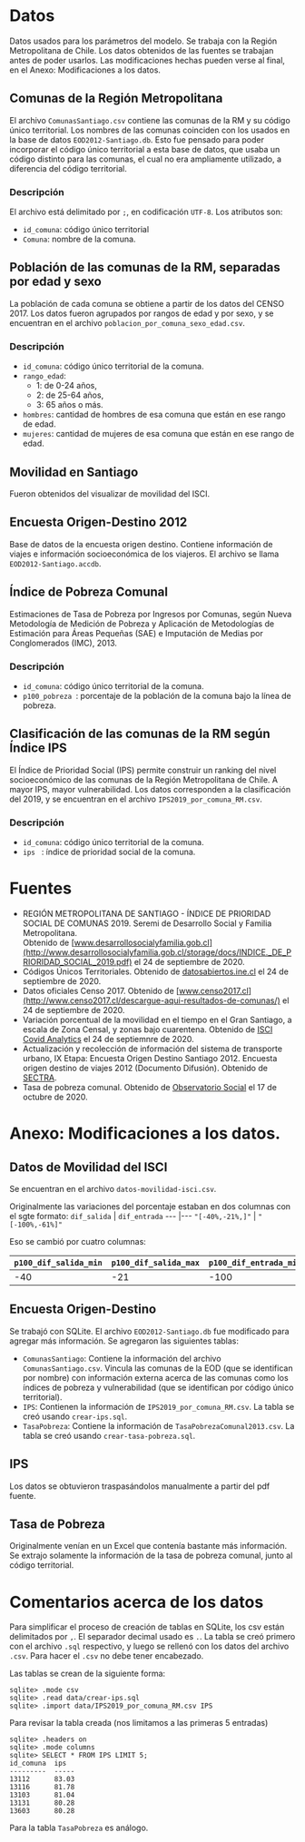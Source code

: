 # Datos

Datos usados para los parámetros del modelo. Se trabaja con la Región Metropolitana de Chile. Los datos obtenidos de las fuentes se trabajan antes de poder usarlos. Las modificaciones hechas pueden verse al final, en el Anexo: Modificaciones a los datos.

  
## Comunas de la Región Metropolitana
El archivo `ComunasSantiago.csv` contiene las comunas de la RM y su código único territorial. Los nombres de las comunas coinciden con los usados en la base de datos `EOD2012-Santiago.db`. Esto fue pensado para poder incorporar el código único territorial a esta base de datos, que usaba un código distinto para las comunas, el cual no era ampliamente utilizado, a diferencia del código territorial.
### Descripción
El archivo está delimitado por `;`, en codificación `UTF-8`. Los atributos son: 
- `id_comuna`: código único territorial
- `Comuna`: nombre de la comuna.

## Población de las comunas de la RM, separadas por edad y sexo
La población de cada comuna se obtiene a partir de los datos del CENSO 2017. Los datos fueron agrupados por rangos de edad y por sexo, y se encuentran en el archivo `poblacion_por_comuna_sexo_edad.csv`.
### Descripción
- `id_comuna`: código único territorial de la comuna.
- `rango_edad`:
  - 1: de 0-24 años,
  - 2: de 25-64 años,
  - 3: 65 años o más.
- `hombres`: cantidad de hombres de esa comuna que están en ese rango de edad.
- `mujeres`: cantidad de mujeres de esa comuna que están en ese rango de edad.


## Movilidad en Santiago
Fueron obtenidos del visualizar de movilidad del ISCI. 

## Encuesta Origen-Destino 2012
Base de datos de la encuesta origen destino. Contiene información de viajes e información socioeconómica de los viajeros. El archivo se llama `EOD2012-Santiago.accdb`.

## Índice de Pobreza Comunal
Estimaciones de Tasa de Pobreza por Ingresos por Comunas, según Nueva Metodología de Medición de Pobreza y Aplicación de Metodologías de Estimación para Áreas Pequeñas (SAE) e Imputación de Medias por Conglomerados (IMC), 2013.
### Descripción
- `id_comuna`: código único territorial de la comuna. 
- `p100_pobreza `: porcentaje de la población de la comuna bajo la línea de pobreza.
   


## Clasificación de las comunas de la RM según Índice IPS 
El Índice de Prioridad Social (IPS) permite construir un ranking del nivel socioeconómico de las comunas de la Región Metropolitana de Chile. A mayor IPS, mayor vulnerabilidad. Los datos corresponden a la clasificación del 2019, y se encuentran en el archivo `IPS2019_por_comuna_RM.csv`.
### Descripción
- `id_comuna`: código único territorial de la comuna. 
- `ips ` : índice de prioridad social de la comuna.



# Fuentes

- REGIÓN METROPOLITANA DE SANTIAGO - ÍNDICE DE PRIORIDAD SOCIAL DE COMUNAS 2019. Seremi de Desarrollo Social y Familia Metropolitana.  
Obtenido de [www.desarrollosocialyfamilia.gob.cl](http://www.desarrollosocialyfamilia.gob.cl/storage/docs/INDICE._DE_PRIORIDAD_SOCIAL_2019.pdf) el 24 de septiembre de 2020.
- Códigos Únicos Territoriales. Obtenido de [datosabiertos.ine.cl](https://datosabiertos.ine.cl/dataviews/250601/codigos-unicos-territoriales/) el 24 de septiembre de 2020.
- Datos oficiales Censo 2017. Obtenido de [www.censo2017.cl](http://www.censo2017.cl/descargue-aqui-resultados-de-comunas/) el 24 de septiembre de 2020.
- Variación porcentual de la movilidad en el tiempo en el Gran Santiago, a escala de Zona Censal, y zonas bajo cuarentena. Obtenido de [ISCI Covid Analytics](https://covidanalytics.isci.cl/movilidad/visualizador/) el 24 de septiemnre de 2020.
- Actualización y recolección de información del sistema de transporte urbano, IX Etapa: Encuesta Origen Destino Santiago 2012. Encuesta origen destino de viajes 2012 (Documento Difusión). Obtenido de [SECTRA](http://www.sectra.gob.cl/biblioteca/detalle1.asp?mfn=3253).
- Tasa de pobreza comunal. Obtenido de [Observatorio Social](http://observatorio.ministeriodesarrollosocial.gob.cl/indicadores/datos_pobreza_comunal.php) el 17 de octubre de 2020.

# Anexo: Modificaciones a los datos.

## Datos de Movilidad del ISCI
Se encuentran en el archivo `datos-movilidad-isci.csv`.

Originalmente las variaciones del porcentaje estaban en dos columnas con el sgte formato:
`dif_salida` | `dif_entrada`
--- |---
`"[-40%,-21%,]"` | `"[-100%,-61%]"`

Eso se cambió por cuatro columnas:

`p100_dif_salida_min` | `p100_dif_salida_max` | `p100_dif_entrada_min` | `p100_dif_entrada_max`
--- |--- | --- |---
-40 | -21| -100 |-61



## Encuesta Origen-Destino
Se trabajó con SQLite. El archivo `EOD2012-Santiago.db` fue modificado para agregar más información. Se agregaron las siguientes tablas:
- `ComunasSantiago`: Contiene la información del archivo `ComunasSantiago.csv`. Vincula las comunas de la EOD (que se identifican por nombre) con información externa acerca de las comunas como los índices de pobreza y vulnerabilidad (que se identifican por código único territorial).
- `IPS`: Contienen la información de `IPS2019_por_comuna_RM.csv`. La tabla se creó usando `crear-ips.sql`. 
- `TasaPobreza`: Contiene la información de `TasaPobrezaComunal2013.csv`. La tabla se creó usando `crear-tasa-pobreza.sql`.

## IPS
Los datos se obtuvieron traspasándolos manualmente a partir del pdf fuente.

## Tasa de Pobreza
Originalmente venían en un Excel que contenía bastante más información. Se extrajo solamente la información de la tasa de pobreza comunal, junto al código territorial.

# Comentarios acerca de los datos 
Para simplificar el proceso de creación de tablas en SQLite, los csv están delimitados por `,`. El separador decimal usado es `.`. La tabla se creó primero con el archivo `.sql` respectivo, y luego se rellenó con los datos del archivo `.csv`. Para hacer el `.csv` no debe tener encabezado.

Las tablas se crean de la siguiente forma:
```
sqlite> .mode csv
sqlite> .read data/crear-ips.sql 
sqlite> .import data/IPS2019_por_comuna_RM.csv IPS
```
Para revisar la tabla creada (nos limitamos a las primeras 5 entradas)
```
sqlite> .headers on
sqlite> .mode columns
sqlite> SELECT * FROM IPS LIMIT 5;
id_comuna  ips  
---------  -----
13112      83.03
13116      81.78
13103      81.04
13131      80.28
13603      80.28
```
Para la tabla `TasaPobreza` es análogo.
